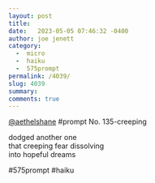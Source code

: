 ```yaml
---
layout: post
title:  
date:   2023-05-05 07:46:32 -0400
author: joe jenett
category:
  -  micro
  -  haiku
  -  575prompt
permalink: /4039/
slug: 4039
summary: 
comments: true
---
```

<a href="https://toot.community/@aethelshane/110315768252384797">@aethelshane</a> #prompt No. 135-creeping

dodged another one<br>
that creeping fear dissolving<br>
into hopeful dreams

#575prompt #haiku


<a href="https://brid.gy/publish/mastodon"></a>